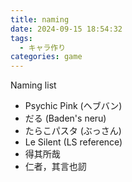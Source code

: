 ```yaml
---
title: naming
date: 2024-09-15 18:54:32
tags:
  - キャラ作り
categories: game
---
```


Naming list

- Psychic Pink (ヘブバン)
- だる (Baden's neru)
- たらこパスタ (ぶっさん)
- Le Silent (LS reference)
- 得其所哉
- 仁者，其言也訒
